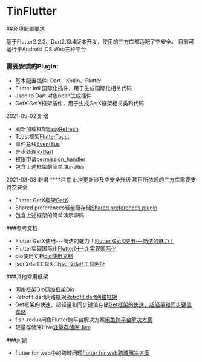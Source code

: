 # TinFlutter

##环境配置要求

基于Flutter2.2.3、Dart2.13.4版本开发，使用的三方库都适配了空安全。
目前可运行于Android iOS Web三种平台

### 需要安装的Plugin: 
- 基本配置插件: Dart、Kotlin、Flutter
- Flutter Intl 国际化插件，用于生成国际化相关代码
- Json to Dart 对象bean生成插件
- GetX GetX框架插件，用于生成GetX框架相关类和代码

2021-05-02
新增
- 刷新加载框架[EasyRefresh](https://github.com/xuelongqy/flutter_easyrefresh)
- Toast框架[FlutterToast](https://github.com/ponnamkarthik/FlutterToast)
- 事件总线[EventBus](https://github.com/marcojakob/dart-event-bushttps://github.com/marcojakob/dart-event-bus)
- 异步处理[RxDart](https://github.com/ReactiveX/rxdart)
- 权限申请[permission_handler](https://github.com/Baseflow/flutter-permission-handler)
- 包含上述框架的简单演示源码

2021-08-08
新增
****注意 此次更新涉及空安全升级 项目所依赖的三方库需要支持空安全
- Flutter GetX框架[GetX](https://github.com/jonataslaw/getx)
- Shared preferences轻量级存储[Shared preferences plugin](https://pub.dev/packages/shared_preferences)
- 包含上述框架的简单演示源码

###参考文档

- Flutter GetX使用---简洁的魅力！[Flutter GetX使用---简洁的魅力！](https://juejin.cn/post/6924104248275763208)
- Flutter实现国际化[Flutter(十七) 实现国际化](https://blog.csdn.net/zhongad007/article/details/106470787/)
- dio使用文档[dio使用文档](https://github.com/flutterchina/dio/blob/master/README-ZH.md)
- json2dart工具网址[json2dart工具网址](https://caijinglong.github.io/json2dart/index_ch.html)

###其他常用框架

- 网络框架Dio[网络框架Dio](https://github.com/flutterchina/dio)
- Retrofit.dart网络框架[Retrofit.dart网络框架](https://github.com/trevorwang/retrofit.dart/)
- Get框架的快速、超轻量和同步键值存储[Get框架的快速、超轻量和同步键值存储](https://github.com/jonataslaw/get_storage)
- fish-redux闲鱼Flutter跨平台解决方案[闲鱼跨平台解决方案](https://github.com/alibaba/fish-redux)
- 轻量存储库Hive[轻量存储库Hive](https://github.com/hivedb/hive)


###问题

- flutter for web中的跨域问题[flutter for web跨域解决方案](https://www.cnblogs.com/lcosima/p/14504254.html)










